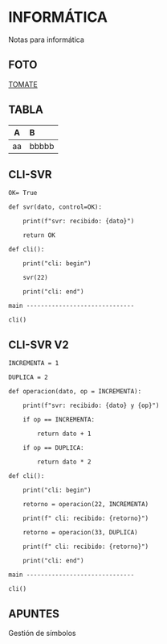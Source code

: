 # INFORMÁTICA
Notas para informática
## FOTO
[TOMATE](https://drive.google.com/file/d/1Jyy32F9d8CczdvKsBTJT6T-zo9TAfxd-/view)
## TABLA
|A|B|
|:-:|:-|
|aa|bbbbb|
## CLI-SVR
    OK= True

    def svr(dato, control=OK):

        print(f"svr: recibido: {dato}")
    
        return OK

    def cli():

        print("cli: begin")
    
        svr(22)
    
        print("cli: end")

    main ------------------------------

    cli()
## CLI-SVR V2

    INCREMENTA = 1

    DUPLICA = 2

    def operacion(dato, op = INCREMENTA):

        print(f"svr: recibido: {dato} y {op}")
    
        if op == INCREMENTA:
    
            return dato + 1
        
        if op == DUPLICA:
    
            return dato * 2
    
    def cli():

        print("cli: begin")
    
        retorno = operacion(22, INCREMENTA)
    
        print(f" cli: recibido: {retorno}")
    
        retorno = operacion(33, DUPLICA)
    
        print(f" cli: recibido: {retorno}")
    
        print("cli: end")
    
    main ------------------------------

    cli()

## APUNTES
   Gestión de símbolos 
